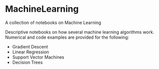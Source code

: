 # MachineLearning
A collection of notebooks on Machine Learning

Descriptive notebooks on how several machine learning algorithms work. Numerical and code examples are provided for the following:

* Gradient Descent
* Linear Regression
* Support Vector Machines
* Decision Trees
